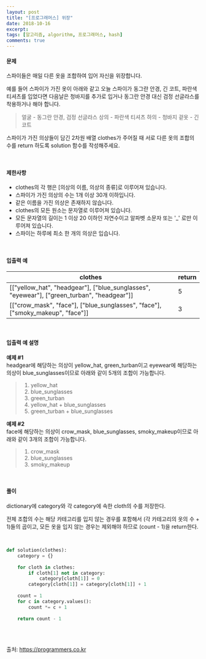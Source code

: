 ```yaml
---
layout: post
title: "[프로그래머스] 위장"
date: 2018-10-16
excerpt:
tags: [알고리즘, algorithm, 프로그래머스, hash]
comments: true
---
```


#### 문제

스파이들은 매일 다른 옷을 조합하여 입어 자신을 위장합니다.

예를 들어 스파이가 가진 옷이 아래와 같고 오늘 스파이가 동그란 안경, 긴 코트, 파란색 티셔츠를 입었다면 다음날은 청바지를 추가로 입거나 동그란 안경 대신 검정 선글라스를 착용하거나 해야 합니다.

> 얼굴 - 동그란 안경, 검정 선글라스
> 상의 - 파란색 티셔츠
> 하의 - 청바지
> 겉옷 - 긴 코트

스파이가 가진 의상들이 담긴 2차원 배열 clothes가 주어질 때 서로 다른 옷의 조합의 수를 return 하도록 solution 함수를 작성해주세요.

<br/>

#### 제한사항

* clothes의 각 행은 [의상의 이름, 의상의 종류]로 이루어져 있습니다.
* 스파이가 가진 의상의 수는 1개 이상 30개 이하입니다.
* 같은 이름을 가진 의상은 존재하지 않습니다.
* clothes의 모든 원소는 문자열로 이루어져 있습니다.
* 모든 문자열의 길이는 1 이상 20 이하인 자연수이고 알파벳 소문자 또는 '_' 로만 이루어져 있습니다.
* 스파이는 하루에 최소 한 개의 의상은 입습니다.

<br/>

#### 입출력 예

clothes | return
--------|--------
[["yellow_hat", "headgear"], ["blue_sunglasses", "eyewear"], ["green_turban", "headgear"]] | 5
[["crow_mask", "face"], ["blue_sunglasses", "face"], ["smoky_makeup", "face"]] | 3

<br/>

#### 입출력 예 설명

**예제 #1**  
headgear에 해당하는 의상이 yellow_hat, green_turban이고 eyewear에 해당하는 의상이 blue_sunglasses이므로 아래와 같이 5개의 조합이 가능합니다.

> 1. yellow_hat
> 2. blue_sunglasses
> 3. green_turban
> 4. yellow_hat + blue_sunglasses
> 5. green_turban + blue_sunglasses

**예제 #2**  
face에 해당하는 의상이 crow_mask, blue_sunglasses, smoky_makeup이므로 아래와 같이 3개의 조합이 가능합니다.

> 1. crow_mask
> 2. blue_sunglasses
> 3. smoky_makeup

<br/>

#### 풀이

dictionary에 category와 각 category에 속한 cloth의 수를 저장한다. 

전체 조합의 수는 해당 카테고리를 입지 않는 경우를 포함해서 (각 카테고리의 옷의 수 + 1)들의 곱이고,
모든 옷을 입지 않는 경우는 제외해야 하므로 (count - 1)을 return한다.

<br/>

``` python
def solution(clothes):
    category = {}
    
    for cloth in clothes:
        if cloth[1] not in category:
            category[cloth[1]] = 0
        category[cloth[1]] = category[cloth[1]] + 1
        
    count = 1
    for c in category.values():
        count *= c + 1
    
    return count - 1
```

<br/>
<br/>

출처: https://programmers.co.kr
